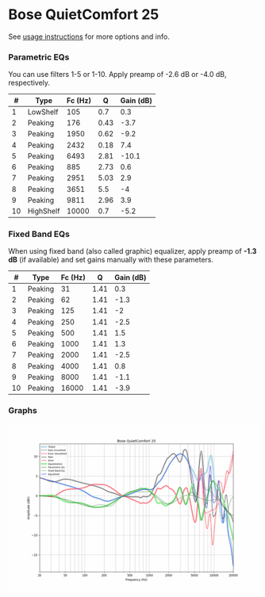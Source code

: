 # Bose QuietComfort 25
See [usage instructions](https://github.com/jaakkopasanen/AutoEq#usage) for more options and info.

### Parametric EQs
You can use filters 1-5 or 1-10. Apply preamp of -2.6 dB or -4.0 dB, respectively.

|   # | Type      |   Fc (Hz) |    Q |   Gain (dB) |
|-----|-----------|-----------|------|-------------|
|   1 | LowShelf  |       105 | 0.7  |         0.3 |
|   2 | Peaking   |       176 | 0.43 |        -3.7 |
|   3 | Peaking   |      1950 | 0.62 |        -9.2 |
|   4 | Peaking   |      2432 | 0.18 |         7.4 |
|   5 | Peaking   |      6493 | 2.81 |       -10.1 |
|   6 | Peaking   |       885 | 2.73 |         0.6 |
|   7 | Peaking   |      2951 | 5.03 |         2.9 |
|   8 | Peaking   |      3651 | 5.5  |        -4   |
|   9 | Peaking   |      9811 | 2.96 |         3.9 |
|  10 | HighShelf |     10000 | 0.7  |        -5.2 |

### Fixed Band EQs
When using fixed band (also called graphic) equalizer, apply preamp of **-1.3 dB** (if available) and set gains manually with these parameters.

|   # | Type    |   Fc (Hz) |    Q |   Gain (dB) |
|-----|---------|-----------|------|-------------|
|   1 | Peaking |        31 | 1.41 |         0.3 |
|   2 | Peaking |        62 | 1.41 |        -1.3 |
|   3 | Peaking |       125 | 1.41 |        -2   |
|   4 | Peaking |       250 | 1.41 |        -2.5 |
|   5 | Peaking |       500 | 1.41 |         1.5 |
|   6 | Peaking |      1000 | 1.41 |         1.3 |
|   7 | Peaking |      2000 | 1.41 |        -2.5 |
|   8 | Peaking |      4000 | 1.41 |         0.8 |
|   9 | Peaking |      8000 | 1.41 |        -1.1 |
|  10 | Peaking |     16000 | 1.41 |        -3.9 |

### Graphs
![](./Bose%20QuietComfort%2025.png)
